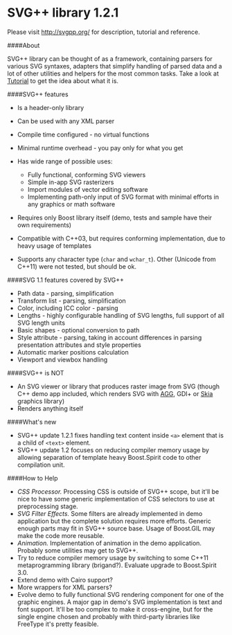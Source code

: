 SVG++ library 1.2.1
=======================

Please visit http://svgpp.org/ for description, tutorial and reference.

####About

SVG++ library can be thought of as a framework, containing parsers for various SVG syntaxes, adapters that simplify
handling of parsed data and a lot of other utilities and helpers for the most common tasks.
Take a look at [Tutorial](http://svgpp.org/lesson01.html) to get the idea about what it is. 

####SVG++ features

* Is a header-only library
* Can be used with any XML parser
* Compile time configured - no virtual functions
* Minimal runtime overhead - you pay only for what you get
* Has wide range of possible uses:

  * Fully functional, conforming SVG viewers
  * Simple in-app SVG rasterizers
  * Import modules of vector editing software
  * Implementing path-only input of SVG format with minimal efforts in any graphics or math software
* Requires only Boost library itself (demo, tests and sample have their own requirements)
* Compatible with C++03, but requires conforming implementation, due to heavy usage of templates
* Supports any character type (`char` and `wchar_t`). Other (Unicode from C++11) were not tested, but should be ok.

####SVG 1.1 features covered by SVG++

* Path data - parsing, simplification
* Transform list - parsing, simplification
* Color, including ICC color - parsing
* Lengths - highly configurable handling of SVG lengths, full support of all SVG length units
* Basic shapes - optional conversion to path
* Style attribute - parsing, taking in account differences in parsing presentation attributes and style properties
* Automatic marker positions calculation
* Viewport and viewbox handling

####SVG++ is NOT

* An SVG viewer or library that produces raster image from SVG 
  (though C++ demo app included, which renders SVG with [AGG](http://antigrain.com), GDI+ or [Skia](https://code.google.com/p/skia/) graphics library)
* Renders anything itself

####What's new

* SVG++ update 1.2.1 fixes handling text content inside `<a>` element that is a child of `<text>` element.
* SVG++ update 1.2 focuses on reducing compiler memory usage by allowing separation 
  of template heavy Boost.Spirit code to other compilation unit.

####How to Help

* *CSS Processor.* Processing CSS is outside of SVG++ scope, but it'll be nice to have some generic implementation of CSS 
selectors to use at preprocessing stage. 
* *SVG Filter Effects.* Some filters are already implemented in demo application but the complete solution requires more efforts. 
Generic enough parts may fit in SVG++ source base. Usage of Boost.GIL may make the code more reusable.
* *Animation.* Implementation of animation in the demo application. Probably some utilities may get to SVG++.
* Try to reduce compiler memory usage by switching to some C++11 metaprogramming library (brigand?).
Evaluate upgrade to Boost.Spirit 3.0.
* Extend demo with Cairo support?
* More wrappers for XML parsers?  
* Evolve demo to fully functional SVG rendering component for one of the graphic engines. 
A major gap in demo's SVG implementation is text and font support. It'll be too complex to make it cross-engine, but
for the single engine chosen and probably with third-party libraries like FreeType it's pretty feasible.
